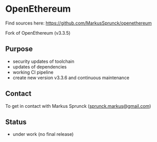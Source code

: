 # OpenEthereum

Find sources here:
https://github.com/MarkusSprunck/openethereum

Fork of OpenEthereum (v3.3.5)

## Purpose

- security updates of toolchain
- updates of dependencies
- working CI pipeline
- create new version v3.3.6 and continuous maintenance

## Contact

To get in contact with Markus Sprunck (sprunck.markus@gmail.com)

## Status

- under work (no final release)
